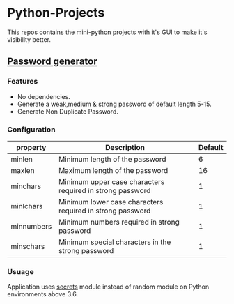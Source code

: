 # Python-Projects
This repos contains the mini-python projects with it's GUI to make it's visibility better. 

## [Password generator](https://github.com/Sumitsah0/Python-Projects/tree/main/Password%20Generator)
### Features
* No dependencies.
* Generate a weak,medium & strong password of default length 5-15.
* Generate Non Duplicate Password.

### Configuration

| property   |                          Description                 | Default |
| ---------- |------------------------------------------------------| ------- |
| minlen     |   Minimum length of the password                     | 6 |
| maxlen     |   Maximum length of the password                     | 16 |
| minchars  |   Minimum upper case characters required in strong password | 1 |
| minlchars  |   Minimum lower case characters required in strong password | 1 |
| minnumbers |   Minimum numbers required in strong password               | 1 |
| minschars  |   Minimum special characters in the strong password         | 1 |


### Usuage
Application uses [secrets](https://docs.python.org/3/library/secrets.html) module instead of random module on Python environments above 3.6.

